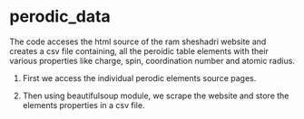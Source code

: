 # perodic_data

The code acceses the html source of the ram sheshadri website and creates a csv file containing, all the peroidic table elements with their various properties like charge, spin, coordination number and atomic radius. 

1. First we access the individual perodic elements source pages.

2. Then using beautifulsoup module, we scrape  the website and store the elements properties in a csv file.
